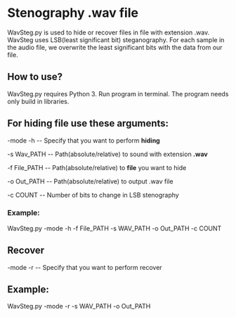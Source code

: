 # Stenography .wav file
WavSteg.py is used to hide or recover files in file with extension .wav. WavSteg uses LSB(least significant bit) steganography.
For each sample in the audio file, we overwrite the least significant bits with the data from our file.


## How to use? ##

WavSteg.py requires Python 3. Run program in terminal. The program needs only build in libraries.

## For hiding file use these arguments:

-mode -h -- Specify that you want to perform **hiding**

-s Wav_PATH --  Path(absolute/relative) to sound with extension **.wav**

-f File_PATH --  Path(absolute/relative) to **file** you want to hide

-o Out_PATH --  Path(absolute/relative) to output .wav file

-c COUNT -- Number of bits to change in LSB stenography

### Example: 
WavSteg.py -mode -h -f File_PATH -s WAV_PATH -o Out_PATH -c COUNT

## Recover
-mode -r -- Specify that you want to perform recover

## Example: 
WavSteg.py -mode -r -s WAV_PATH -o Out_PATH 


